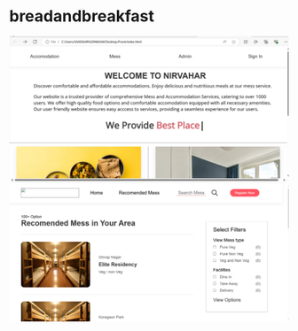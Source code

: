 # breadandbreakfast

![screenshot](https://github.com/SanskarNikam/breadandbreakfast/blob/main/screenshot_1.png?raw=true)
![screenshot](https://github.com/SanskarNikam/breadandbreakfast/blob/main/screenshot_2.png?raw=true)


